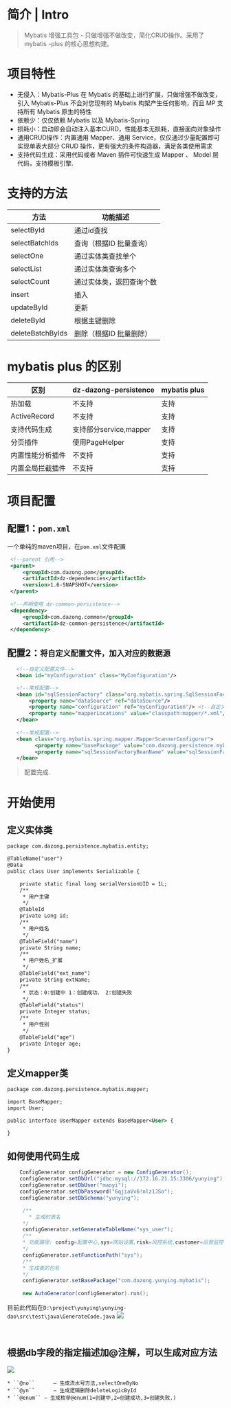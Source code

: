 # 简介 | Intro
> Mybatis 增强工具包 - 只做增强不做改变，简化CRUD操作。采用了mybatis -plus 的核心思想构建。

# 项目特性
* 无侵入：Mybatis-Plus 在 Mybatis 的基础上进行扩展，只做增强不做改变，引入 Mybatis-Plus 不会对您现有的 Mybatis 构架产生任何影响，而且 MP 支持所有 Mybatis 原生的特性
* 依赖少：仅仅依赖 Mybatis 以及 Mybatis-Spring
* 损耗小：启动即会自动注入基本CURD，性能基本无损耗，直接面向对象操作
* 通用CRUD操作：内置通用 Mapper、通用 Service，仅仅通过少量配置即可实现单表大部分 CRUD 操作，更有强大的条件构造器，满足各类使用需求
* 支持代码生成：采用代码或者 Maven 插件可快速生成 Mapper 、 Model 层代码，支持模板引擎.

# 支持的方法
| 方法             | 功能描述  |
| ---------------- | ---------------------- |
| selectById       | 通过id查找             |
| selectBatchIds   | 查询（根据ID 批量查询）  |
| selectOne   | 通过实体类查找单个  |
| selectList   | 通过实体类查询多个  |
| selectCount   | 通过实体类，返回查询个数  |
| insert   | 插入  |
| updateById   | 更新  |
| deleteById   | 根据主键删除  |
| deleteBatchByIds   | 删除（根据ID 批量删除）  |

# mybatis plus 的区别

| 区别             | dz-dazong-persistence  | mybatis plus |
| ---------------- | ---------------------- | ------------ |
| 热加载           | 不支持                 | 支持         |
| ActiveRecord     | 不支持                 | 支持         |
| 支持代码生成     | 支持部分service,mapper | 支持         |
| 分页插件         | 使用PageHelper         | 支持         |
| 内置性能分析插件 | 不支持                 | 支持         |
| 内置全局拦截插件 | 不支持                 | 支持         |

# 项目配置

## 配置1：```pom.xml```

一个单纯的maven项目，在```pom.xml```文件配置

```xml
 <!--parent 引用-->
 <parent>
     <groupId>com.dazong.pom</groupId>
     <artifactId>dz-dependencies</artifactId>
     <version>1.6-SNAPSHOT</version>
 </parent>
 
 <!--声明使用 dz-common-persistence-->
 <dependency>
     <groupId>com.dazong.common</groupId>
     <artifactId>dz-common-persistence</artifactId>
 </dependency>
```

 ## 配置2：```将自定义配置文件，加入对应的数据源```
 ```xml
    <!--自定义配置文件-->
    <bean id="myConfiguration" class="MyConfiguration"/>

    <!--常规配置-->
    <bean id="sqlSessionFactory" class="org.mybatis.spring.SqlSessionFactoryBean">
        <property name="dataSource" ref="dataSource"/>
        <property name="configuration" ref="myConfiguration"/> <!--自定义配置文件-->
        <property name="mapperLocations" value="classpath:mapper/*.xml"/>
    </bean>
    
    <!--常规配置-->
    <bean class="org.mybatis.spring.mapper.MapperScannerConfigurer">
          <property name="basePackage" value="com.dazong.persistence.mybatis.mapper"/>
          <property name="sqlSessionFactoryBeanName" value="sqlSessionFactory"/>
    </bean>
 ```
 > 配置完成.



# 开始使用

## 定义实体类
```xml
package com.dazong.persistence.mybatis.entity;

@TableName("user")
@Data
public class User implements Serializable {

    private static final long serialVersionUID = 1L;
    /**
     * 用户主键
     */
    @TableId
    private Long id;
    /**
     * 用户姓名
     */
    @TableField("name")
    private String name;
    /**
     * 用户姓名_扩展
     */
    @TableField("ext_name")
    private String extName;
    /**
     * 状态：0:创建中 1：创建成功， 2:创建失败
     */
    @TableField("status")
    private Integer status;
    /**
     * 用户性别
     */
    @TableField("age")
    private Integer age;
}

```
## 定义mapper类
```xml
package com.dazong.persistence.mybatis.mapper;

import BaseMapper;
import User;

public interface UserMapper extends BaseMapper<User> {

}

```


## 如何使用代码生成

  ```java
      ConfigGenerator configGenerator = new ConfigGenerator();
      configGenerator.setDbUrl("jdbc:mysql://172.16.21.15:3306/yunying");
      configGenerator.setDbUser("maoyi");
      configGenerator.setDbPassword("6qjiaVv6!nlz1JSo");
      configGenerator.setDbSchema("yunying");

       /**
         * 生成的表名
       */
       configGenerator.setGenerateTableName("sys_user");
       /**
       * 功能路径: config=配置中心,sys=网站设置,risk=风控系统,customer=运营监控,trader=贸易系统,report=运营报表,site=网站系统
       */
       configGenerator.setFunctionPath("sys");    
       /**
       * 生成表的包名
       */
       configGenerator.setBasePackage("com.dazong.yunying.mybatis");
    
       new AutoGenerator(configGenerator).run();
  ```
  目前此代码在`D:\project\yunying\yunying-dao\src\test\java\GenerateCode.java`
  ![](https://git.dazong.com/platform/dz-common-project/uploads/babdf6498129fdb53081d669c9bc2e9d/QQ%E6%88%AA%E5%9B%BE20180312181057.png)

  ​

## 根据db字段的指定描述加@注解，可以生成对应方法
  ![](https://git.dazong.com/platform/dz-common-project/uploads/e3d73f783e682b64666ec2fbd42da874/QQ%E6%88%AA%E5%9B%BE20180313135103.png)

    * ``@no``      — 生成流水号方法,selectOneByNo
    * ``@yn``      — 生成逻辑删除deleteLogicById
    * ``@enum`` — 生成枚举@enum(1=创建中,2=创建成功,3=创建失败.)

